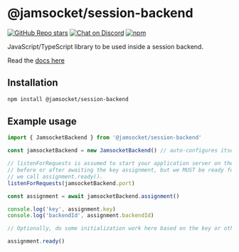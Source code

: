 # @jamsocket/session-backend

[![GitHub Repo stars](https://img.shields.io/github/stars/jamsocket/jamsocket?style=social)](https://github.com/jamsocket/jamsocket)
[![Chat on Discord](https://img.shields.io/discord/939641163265232947)](https://discord.gg/N5sEpsuhh9)
[![npm](https://img.shields.io/npm/v/@jamsocket/server)](https://www.npmjs.com/package/@jamsocket/session-backend)

JavaScript/TypeScript library to be used inside a session backend.

Read the [docs here](https://docs.jamsocket.com)

## Installation
```bash copy
npm install @jamsocket/session-backend
```

## Example usage

```ts
import { JamsocketBackend } from '@jamsocket/session-backend'

const jamsocketBackend = new JamsocketBackend() // auto-configures itself from environment variables

// listenForRequests is assumed to start your application server on the given port. We can either do this
// before or after awaiting the key assignment, but we MUST be ready for requests on jamsocketBackend.port before
// we call assignment.ready().
listenForRequests(jamsocketBackend.port)

const assignment = await jamsocketBackend.assignment()

console.log('key', assignment.key)
console.log('backendId', assignment.backendId)

// Optionally, do some initialization work here based on the key or other fields of assignment.

assignment.ready()
```
